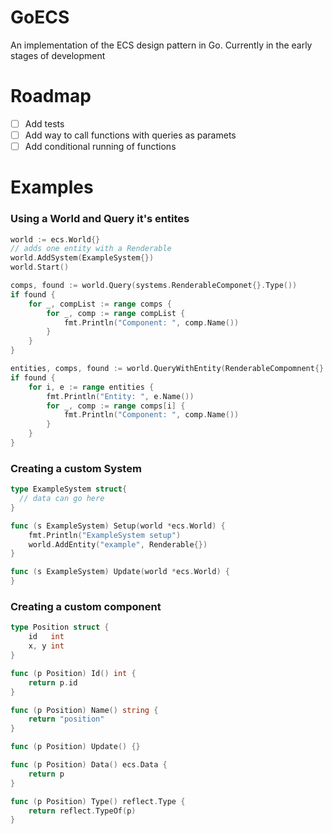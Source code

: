# GoECS
An implementation of the ECS design pattern in Go. Currently
in the early stages of development

# Roadmap
- [ ] Add tests
- [ ] Add way to call functions with queries as paramets
- [ ] Add conditional running of functions

# Examples
### Using a World and Query it's entites
```go
world := ecs.World{}
// adds one entity with a Renderable
world.AddSystem(ExampleSystem{})
world.Start()

comps, found := world.Query(systems.RenderableComponet{}.Type())
if found {
    for _, compList := range comps {
        for _, comp := range compList {
            fmt.Println("Component: ", comp.Name())
        }
    }
}

entities, comps, found := world.QueryWithEntity(RenderableCompomnent{}.Type())
if found {
    for i, e := range entities {
        fmt.Println("Entity: ", e.Name())
        for _, comp := range comps[i] {
            fmt.Println("Component: ", comp.Name())
        }
    }
}
```

### Creating a custom System
```go
type ExampleSystem struct{
  // data can go here
}

func (s ExampleSystem) Setup(world *ecs.World) {
	fmt.Println("ExampleSystem setup")
	world.AddEntity("example", Renderable{})
}

func (s ExampleSystem) Update(world *ecs.World) {
}
```

### Creating a custom component
```go
type Position struct {
	id   int
	x, y int
}

func (p Position) Id() int {
	return p.id
}

func (p Position) Name() string {
	return "position"
}

func (p Position) Update() {}

func (p Position) Data() ecs.Data {
	return p
}

func (p Position) Type() reflect.Type {
	return reflect.TypeOf(p)
}
```
